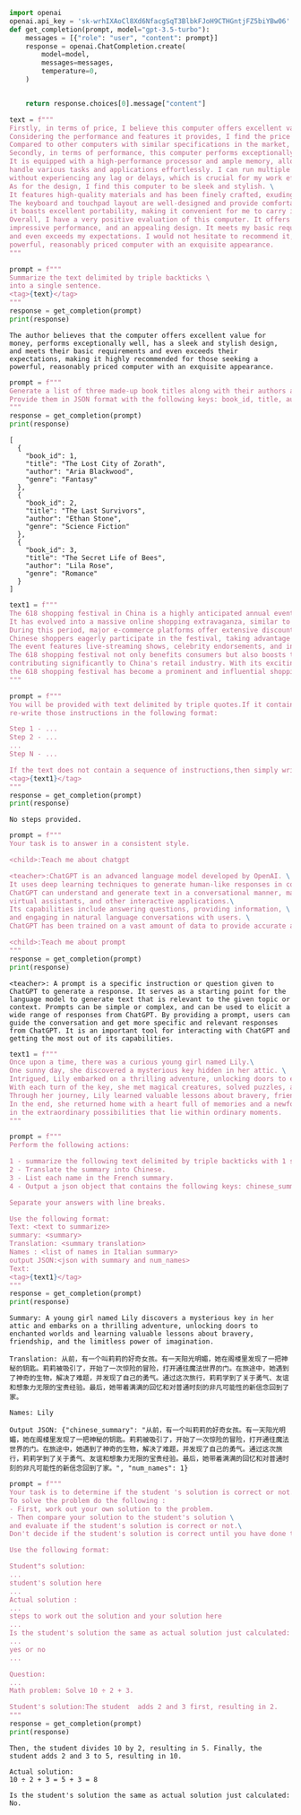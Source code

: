 ```python
import openai
openai.api_key = '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'
def get_completion(prompt, model="gpt-3.5-turbo"):
    messages = [{"role": "user", "content": prompt}]
    response = openai.ChatCompletion.create(
        model=model,
        messages=messages,
        temperature=0,
    )


    return response.choices[0].message["content"]
```


```python
text = f"""
Firstly, in terms of price, I believe this computer offers excellent value for money.\
Considering the performance and features it provides, I find the price I paid to be quite reasonable. \
Compared to other computers with similar specifications in the market, this computer offers a more competitive price.
Secondly, in terms of performance, this computer performs exceptionally well. \
It is equipped with a high-performance processor and ample memory, allowing it to\
handle various tasks and applications effortlessly. I can run multiple programs simultaneously\
without experiencing any lag or delays, which is crucial for my work efficiency and smooth user experience.
As for the design, I find this computer to be sleek and stylish. \
It features high-quality materials and has been finely crafted, exuding a sense of sophistication. \
The keyboard and touchpad layout are well-designed and provide comfortable usage. Additionally,\
it boasts excellent portability, making it convenient for me to carry it around and use it while traveling.
Overall, I have a very positive evaluation of this computer. It offers a reasonable price, \
impressive performance, and an appealing design. It meets my basic requirements for a computer \
and even exceeds my expectations. I would not hesitate to recommend it, especially to those seeking a \
powerful, reasonably priced computer with an exquisite appearance.
"""

prompt = f"""
Summarize the text delimited by triple backticks \ 
into a single sentence.
<tag>{text}</tag>
"""
response = get_completion(prompt)
print(response)
```

    The author believes that the computer offers excellent value for money, performs exceptionally well, has a sleek and stylish design, and meets their basic requirements and even exceeds their expectations, making it highly recommended for those seeking a powerful, reasonably priced computer with an exquisite appearance.
    


```python
prompt = f"""
Generate a list of three made-up book titles along with their authors and genres.\
Provide them in JSON format with the following keys: book_id, title, author, genre.
"""
response = get_completion(prompt)
print(response)
```

    [
      {
        "book_id": 1,
        "title": "The Lost City of Zorath",
        "author": "Aria Blackwood",
        "genre": "Fantasy"
      },
      {
        "book_id": 2,
        "title": "The Last Survivors",
        "author": "Ethan Stone",
        "genre": "Science Fiction"
      },
      {
        "book_id": 3,
        "title": "The Secret Life of Bees",
        "author": "Lila Rose",
        "genre": "Romance"
      }
    ]
    


```python
text1 = f"""
The 618 shopping festival in China is a highly anticipated annual event that takes place on June 18th.\
It has evolved into a massive online shopping extravaganza, similar to Black Friday or Cyber Monday in the United States.\
During this period, major e-commerce platforms offer extensive discounts, promotions, and exclusive deals to attract consumers.\
Chinese shoppers eagerly participate in the festival, taking advantage of the discounts and engaging in online shopping sprees.\
The event features live-streaming shows, celebrity endorsements, and interactive games, creating a festive atmosphere. \
The 618 shopping festival not only benefits consumers but also boosts the sales and revenue of e-commerce companies, \
contributing significantly to China's retail industry. With its exciting discounts and entertaining activities,\
the 618 shopping festival has become a prominent and influential shopping season in China.
"""

prompt = f"""
You will be provided with text delimited by triple quotes.If it contains a sequence of instructions, \
re-write those instructions in the following format:

Step 1 - ...
Step 2 - ...
...
Step N - ...

If the text does not contain a sequence of instructions,then simply write \ "No steps provided. \ "
<tag>{text1}</tag>
"""
response = get_completion(prompt)
print(response)
```

    No steps provided.
    


```python
prompt = f"""
Your task is to answer in a consistent style.

<child>:Teach me about chatgpt

<teacher>:ChatGPT is an advanced language model developed by OpenAI. \
It uses deep learning techniques to generate human-like responses in conversations.\
ChatGPT can understand and generate text in a conversational manner, making it useful for chatbots,\
virtual assistants, and other interactive applications.\
Its capabilities include answering questions, providing information, \
and engaging in natural language conversations with users. \
ChatGPT has been trained on a vast amount of data to provide accurate and contextually relevant responses in real-time interactions.

<child>:Teach me about prompt
"""
response = get_completion(prompt)
print(response)
```

    <teacher>: A prompt is a specific instruction or question given to ChatGPT to generate a response. It serves as a starting point for the language model to generate text that is relevant to the given topic or context. Prompts can be simple or complex, and can be used to elicit a wide range of responses from ChatGPT. By providing a prompt, users can guide the conversation and get more specific and relevant responses from ChatGPT. It is an important tool for interacting with ChatGPT and getting the most out of its capabilities.
    


```python
text1 = f"""
Once upon a time, there was a curious young girl named Lily.\
One sunny day, she discovered a mysterious key hidden in her attic. \
Intrigued, Lily embarked on a thrilling adventure, unlocking doors to enchanted worlds. \
With each turn of the key, she met magical creatures, solved puzzles, and discovered her own courage.\
Through her journey, Lily learned valuable lessons about bravery, friendship, and the limitless power of imagination.\
In the end, she returned home with a heart full of memories and a newfound belief \
in the extraordinary possibilities that lie within ordinary moments.
"""

prompt = f"""
Perform the following actions:

1 - summarize the following text delimited by triple backticks with 1 sentence.
2 - Translate the summary into Chinese.
3 - List each name in the French summary.
4 - Output a json object that contains the following keys: chinese_summary, num_names.

Separate your answers with line breaks.

Use the following format:
Text: <text to summarize>
summary: <summary>
Translation: <summary translation>
Names : <list of names in Italian summary>
output JSON:<json with summary and num_names>
Text:
<tag>{text1}</tag>
"""
response = get_completion(prompt)
print(response)
```

    Summary: A young girl named Lily discovers a mysterious key in her attic and embarks on a thrilling adventure, unlocking doors to enchanted worlds and learning valuable lessons about bravery, friendship, and the limitless power of imagination.
    
    Translation: 从前，有一个叫莉莉的好奇女孩。有一天阳光明媚，她在阁楼里发现了一把神秘的钥匙。莉莉被吸引了，开始了一次惊险的冒险，打开通往魔法世界的门。在旅途中，她遇到了神奇的生物，解决了难题，并发现了自己的勇气。通过这次旅行，莉莉学到了关于勇气、友谊和想象力无限的宝贵经验。最后，她带着满满的回忆和对普通时刻的非凡可能性的新信念回到了家。
    
    Names: Lily
    
    Output JSON: {"chinese_summary": "从前，有一个叫莉莉的好奇女孩。有一天阳光明媚，她在阁楼里发现了一把神秘的钥匙。莉莉被吸引了，开始了一次惊险的冒险，打开通往魔法世界的门。在旅途中，她遇到了神奇的生物，解决了难题，并发现了自己的勇气。通过这次旅行，莉莉学到了关于勇气、友谊和想象力无限的宝贵经验。最后，她带着满满的回忆和对普通时刻的非凡可能性的新信念回到了家。", "num_names": 1}
    


```python
prompt = f"""
Your task is to determine if the student 's solution is correct or not.
To solve the problem do the following :
- First, work out your own solution to the problem.
- Then compare your solution to the student's solution \
and evaluate if the student's solution is correct or not.\
Don't decide if the student's solution is correct until you have done the problem yourself.

Use the following format:

Student"s solution:
...
student's solution here
...
Actual solution :
...
steps to work out the solution and your solution here
...
Is the student's solution the same as actual solution just calculated:
...
yes or no
...

Question:
...
Math problem: Solve 10 ÷ 2 + 3.

Student's solution:The student  adds 2 and 3 first, resulting in 2. 
"""
response = get_completion(prompt)
print(response)
```

    Then, the student divides 10 by 2, resulting in 5. Finally, the student adds 2 and 3 to 5, resulting in 10. 
    
    Actual solution: 
    10 ÷ 2 + 3 = 5 + 3 = 8 
    
    Is the student's solution the same as actual solution just calculated:
    No.
    


```python

```


```python

```
